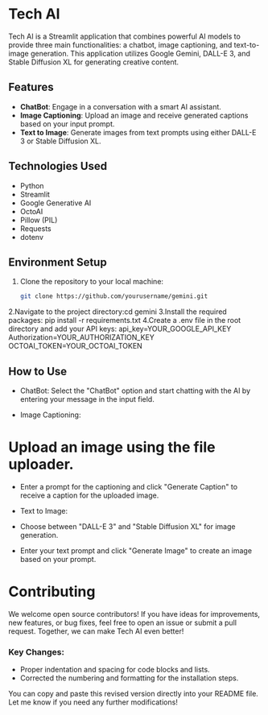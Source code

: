 # Tech AI

Tech AI is a Streamlit application that combines powerful AI models to provide three main functionalities: a chatbot, image captioning, and text-to-image generation. This application utilizes Google Gemini, DALL-E 3, and Stable Diffusion XL for generating creative content.

## Features

- **ChatBot**: Engage in a conversation with a smart AI assistant.
- **Image Captioning**: Upload an image and receive generated captions based on your input prompt.
- **Text to Image**: Generate images from text prompts using either DALL-E 3 or Stable Diffusion XL.

## Technologies Used

- Python
- Streamlit
- Google Generative AI
- OctoAI
- Pillow (PIL)
- Requests
- dotenv

## Environment Setup

1. Clone the repository to your local machine:
   ```bash
   git clone https://github.com/yourusername/gemini.git
   
2.Navigate to the project directory:cd gemini
3.Install the required packages:
pip install -r requirements.txt
4.Create a .env file in the root directory and add your API keys:
api_key=YOUR_GOOGLE_API_KEY
Authorization=YOUR_AUTHORIZATION_KEY
OCTOAI_TOKEN=YOUR_OCTOAI_TOKEN

## How to Use
- ChatBot: Select the "ChatBot" option and start chatting with the AI by entering your message in the input field.

- Image Captioning:

# Upload an image using the file uploader.
- Enter a prompt for the captioning and click "Generate Caption" to receive a caption for the uploaded image.
- Text to Image:

 - Choose between "DALL-E 3" and "Stable Diffusion XL" for image generation.
- Enter your text prompt and click "Generate Image" to create an image based on your prompt.
# Contributing
We welcome open source contributors! If you have ideas for improvements, new features, or bug fixes, feel free to open an issue or submit a pull request. Together, we can make Tech AI even better!

### Key Changes:
- Proper indentation and spacing for code blocks and lists.
- Corrected the numbering and formatting for the installation steps.

You can copy and paste this revised version directly into your README file. Let me know if you need any further modifications!

